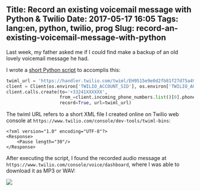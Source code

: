 Title: Record an existing voicemail message with Python & Twilio
Date: 2017-05-17 16:05
Tags: lang:en, python, twilio, prog
Slug: record-an-existing-voicemail-message-with-python
---
Last week, my father asked me if I could find make a backup of an old lovely voicemail message he had.

I wrote a [short Python script](https://github.com/Lucas-C/linux_configuration/blob/master/languages/python/record_voicemail_with_twilio.py) to accomplis this:
```python
twiml_url = 'https://handler.twilio.com/twiml/EH9515e9e0d2fb81f27d75a493225ae703'
client = Client(os.environ['TWILIO_ACCOUNT_SID'], os.environ['TWILIO_AUTH_TOKEN'])
client.calls.create(to='+33241XXXXXX',
                    from_=client.incoming_phone_numbers.list()[0].phone_number,
                    record=True, url=twiml_url)
```

The twiml URL refers to a short XML file I created online on Twilio web console at `https://www.twilio.com/console/dev-tools/twiml-bins`:
```
<?xml version="1.0" encoding="UTF-8"?>
<Response>
    <Pause length="30"/>
</Response>
```

After executing the script, I found the recorded audio message at `https://www.twilio.com/console/voice/dashboard`, where I was able to download it as MP3 or WAV:

![](/lucas/blog/content/images/2017/05/2017-05-17-18_40_04-Twilio-Console---Voice-Logs-Calls.png)
